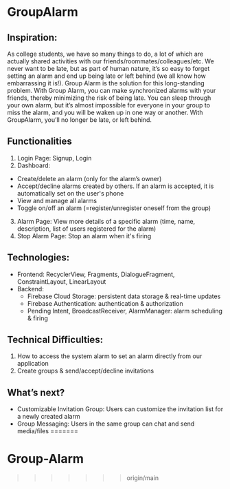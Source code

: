 # GroupAlarm


## Inspiration:
As college students, we have so many things to do, a lot of which are actually shared activities with our friends/roommates/colleagues/etc. We never want to be late, but as part of human nature, it’s so easy to forget setting an alarm and end up being late or left behind (we all know how embarrassing it is!). Group Alarm is the solution for this long-standing problem. With Group Alarm, you can make synchronized alarms with your friends, thereby minimizing the risk of being late. You can sleep through your own alarm, but it’s almost impossible for everyone in your group to miss the alarm, and you will be waken up in one way or another. With GroupAlarm, you’ll no longer be late, or left behind.

## Functionalities
1. Login Page: Signup, Login
2. Dashboard: 
+ Create/delete an alarm (only for the alarm’s owner)
+ Accept/decline alarms created by others. If an alarm is accepted, it is automatically set on the user's phone
+ View and manage all alarms
+ Toggle on/off an alarm (=register/unregister oneself from the group)
3. Alarm Page: View more details of a specific alarm (time, name, description, list of users registered for the alarm)
4. Stop Alarm Page: Stop an alarm when it's firing

## Technologies:
+ Frontend: RecyclerView, Fragments, DialogueFragment, ConstraintLayout, LinearLayout
+ Backend:
	+ Firebase Cloud Storage: persistent data storage & real-time updates
	+ Firebase Authentication: authentication & authorization
	+ Pending Intent, BroadcastReceiver, AlarmManager: alarm scheduling & firing


## Technical Difficulties:
1. How to access the system alarm to set an alarm directly from our application
2. Create groups & send/accept/decline invitations

## What’s next?
+ Customizable Invitation Group: Users can customize the invitation list for a newly created alarm
+ Group Messaging: Users in the same group can chat and send media/files
=======
# Group-Alarm
>>>>>>> origin/main

